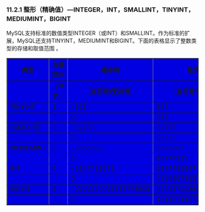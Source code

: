 ### 11.2.1 整形（精确值）—INTEGER，INT，SMALLINT，TINYINT，MEDIUMINT，BIGINT

MySQL支持标准的数值类型INTEGER（或INT）和SMALLINT。作为标准的扩展，MySQL还支持TINYINT，MEDIUMINT和BIGINT。下面的表格显示了整数类型的存储和取值范围	。

<table border="1" width='100%' cellspacing="0" cellpadding="0" bgcolor="write">
<tr>
<th>类型</th>
<th>存储空间</th>
<th>最小值</th>
<th>最大值</th>
</tr>
<tr>
<th></th>
<th>（字节）</th>
<th>（有符号/无符号）</th>
<th>（有符号/无符号）</th>
</tr>
<tr>
<td align="left">TINYINT</td>
<td align="left">1</td>
<td align="left">-128</td>
<td align="left">127</td>
</tr>
<tr>
<td align="left"></td>
<td align="left"></td>
<td align="left">0</td>
<td align="left">255</td>
</tr>
<tr>
<td align="left">SMALLINT</td>
<td align="left">2</td>
<td align="left">-32768</td>
<td align="left">32767</td>
</tr>
<tr>
<td align="left"></td>
<td align="left"></td>
<td align="left">0</td>
<td align="left">65535</td>
</tr>
<tr>
<td align="left">MEDIUMINT</td>
<td align="left">3</td>
<td align="left">-8388608</td>
<td align="left">8388607</td>
</tr>
<tr>
<td align="left"></td>
<td align="left"></td>
<td align="left">0</td>
<td align="left">16777215</td>
</tr>
<tr>
<td align="left">INT</td>
<td align="left">4</td>
<td align="left">-2147483648</td>
<td align="left">2147483647</td>
</tr>
<tr>
<td align="left"></td>
<td align="left"></td>
<td align="left">0</td>
<td align="left">4294967295</td>
</tr>
<tr>
<td align="left">BIGINT</td>
<td align="left">8</td>
<td align="left">-9223372036854775808</td>
<td align="left">9223372036854775807</td>
</tr>
<tr>
<td align="left"></td>
<td align="left"></td>
<td align="left">0</td>
<td align="left">18446744073709551615</td>
</tr>
</table>
